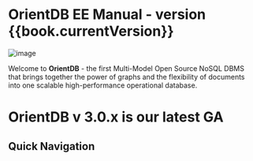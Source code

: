 # OrientDB EE Manual - version {{book.currentVersion}}

![image](imgages/logo-black.png)

Welcome to **OrientDB** - the first Multi-Model Open Source NoSQL DBMS that brings together the power of graphs and the flexibility of documents into one scalable high-performance operational database.

# OrientDB v 3.0.x is our latest GA

## Quick Navigation



